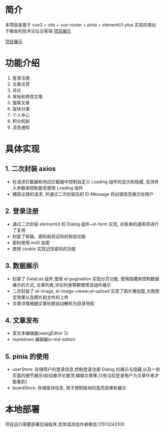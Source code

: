 # 简介

本项目是基于 vue3 + vite + vue-router + pinia + elementUI-plus 实现的类似于掘金的技术论坛访客端
[项目展示](http://150.158.92.150:8010/)

[项目展示](http://150.158.92.150:8010/)

# 功能介绍

1. 登录注册
2. 文章点赞
3. 评论
4. 发帖和修改文章
5. 搜索文章
6. 版块分类
7. 个人中心
8. 积分机制
9. 消息通知

# 具体实现

## 1. 二次封装 axios

- 在请求拦截器和响应拦截器中控制自定义 Loading 组件的显示和隐藏, 支持传入参数来控制是否使用 Loading 组件
- 捕获出错的请求, 并通过二次封装后的 El-Message 将出错信息展示给用户

## 2. 登录注册

- 通过二次封装 elementUI 的 Dialog 组件+el-form 实现, 对表单的通用项进行了复用
- 封装了邮箱、密码和验证码的校验功能
- 密码使用 md5 加密
- 使用 cookie 实现记住密码的功能

## 3. 数据展示

- 封装了 DataList 组件,使用 el-pagination 实现分页功能, 使用插槽来控制数据展示的方式, 文章列表,评论列表等都使用该组件展示
- 二次封装了 el-image, el-image-viewer,el-upload 实现了图片懒加载,大图预览效果以及图片和文件的上传
- 文章详情根据文章标题自动解析为目录导航

## 4. 文章发布

- 富文本编辑器(wangEditor 5)
- markdown 编辑器(v-md-editor)

## 5. pinia 的使用

- userStore: 存储用户的登录信息,控制登录注册 Dialog 的展示与隐藏,以及一些页面的细节展示(如设置评论置顶,编辑文章等,只有当前登录用户为文章作者才能看到)
- boardStore: 存储版块信息, 用于控制版块的高亮效果和展示

# 本地部署

项目运行需要部署后端程序,具体请添加作者微信:17513243100
